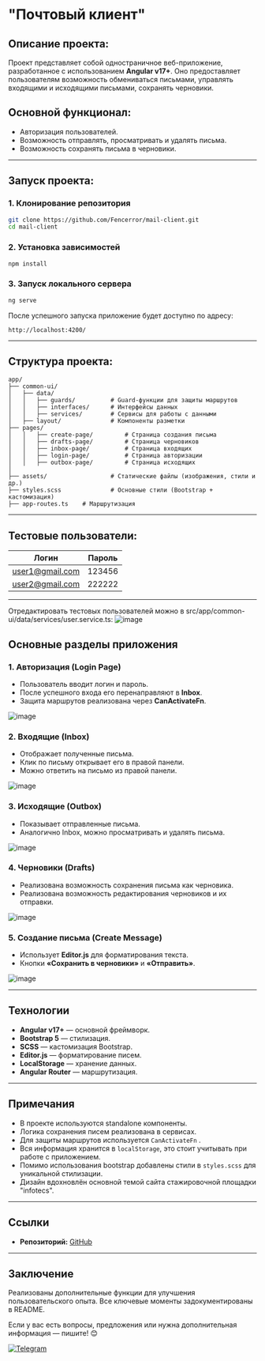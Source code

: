 # "Почтовый клиент"

## Описание проекта:

Проект представляет собой одностраничное веб-приложение, разработанное с использованием **Angular v17+**. Оно предоставляет пользователям возможность обмениваться письмами, управлять входящими и исходящими письмами, сохранять черновики.

## Основной функционал:
- Авторизация пользователей.
- Возможность отправлять, просматривать и удалять письма.
- Возможность сохранять письма в черновики.

---

##  Запуск проекта:

### 1. Клонирование репозитория
```sh
git clone https://github.com/Fencerror/mail-client.git
cd mail-client
```

### 2. Установка зависимостей
```sh
npm install
```

### 3. Запуск локального сервера
```sh
ng serve
```
После успешного запуска приложение будет доступно по адресу:
```
http://localhost:4200/
```

---

## Структура проекта:
```plaintext
app/
├── common-ui/
│   ├── data/
│   │   ├── guards/          # Guard-функции для защиты маршрутов
│   │   ├── interfaces/      # Интерфейсы данных
│   │   ├── services/        # Сервисы для работы с данными
│   ├── layout/              # Компоненты разметки
├── pages/
│   │   ├── create-page/         # Страница создания письма
│   │   ├── drafts-page/         # Страница черновиков
│   │   ├── inbox-page/          # Страница входящих
│   │   ├── login-page/          # Страница авторизации
│   │   ├── outbox-page/         # Страница исходящих
│
├── assets/                  # Статические файлы (изображения, стили и др.)
├── styles.scss              # Основные стили (Bootstrap + кастомизация)
├── app-routes.ts    # Маршрутизация
```

---

## Тестовые пользователи:

| Логин | Пароль |
|--------|--------|
| user1@gmail.com  | 123456  |
| user2@gmail.com  | 222222  |

---
Отредактировать тестовых пользователей можно в src/app/common-ui/data/services/user.service.ts:
![image](https://github.com/user-attachments/assets/019ebea1-83c5-4d80-93d4-cadfeac54dae)


## Основные разделы приложения

### 1. **Авторизация** (Login Page)
- Пользователь вводит логин и пароль.
- После успешного входа его перенаправляют в **Inbox**.
- Защита маршрутов реализована через **CanActivateFn**.

![image](https://github.com/user-attachments/assets/7ee07cf5-65a8-49a3-9dc2-94557caf3c78)


### 2. **Входящие (Inbox)**
- Отображает полученные письма.
- Клик по письму открывает его в правой панели.
- Можно ответить на письмо из правой панели.

![image](https://github.com/user-attachments/assets/96bffba8-f502-4229-9c91-526acd476c00)



### 3. **Исходящие (Outbox)**
- Показывает отправленные письма.
- Аналогично Inbox, можно просматривать и удалять письма.

![image](https://github.com/user-attachments/assets/cacfabc2-c4a5-466a-9e58-93c8594cdc04)



### 4. **Черновики (Drafts)**

- Реализована возможность сохранения письма как черновика.
- Реализована возможность редактирования черновиков и их отправки.

![image](https://github.com/user-attachments/assets/fd74f47d-f668-4be5-b717-04c58254614b)


### 5. **Создание письма (Create Message)**
- Использует **Editor.js** для форматирования текста.
- Кнопки **«Сохранить в черновики»** и **«Отправить»**.

![image](https://github.com/user-attachments/assets/45482ae6-54b1-4a66-a011-b46b0ddab971)



---

## Технологии
- **Angular v17+** — основной фреймворк.
- **Bootstrap 5** — стилизация.
- **SCSS** — кастомизация Bootstrap.
- **Editor.js** — форматирование писем.
- **LocalStorage** — хранение данных.
- **Angular Router** — маршрутизация.

---

## Примечания
- В проекте используются standalone компоненты.
- Логика сохранения писем реализована в сервисах. 
- Для защиты маршрутов используется `CanActivateFn` .
- Вся информация хранится в `localStorage`, это стоит учитывать при работе с приложением.
- Помимо использования bootstrap добавлены стили в  `styles.scss` для уникальной стилизации.
- Дизайн вдохновлён основной темой сайта стажировочной площадки "infotecs".

---

## Ссылки
- **Репозиторий:** [GitHub](https://github.com/Fencerror/mail-client)

---

## Заключение
Реализованы дополнительные функции для улучшения пользовательского опыта. Все ключевые моменты задокументированы в README.

Если у вас есть вопросы, предложения или нужна дополнительная информация — пишите! 😊

[![Telegram](https://img.shields.io/badge/Telegram-black?style=flat&logo=telegram)](https://t.me/fencerror)


